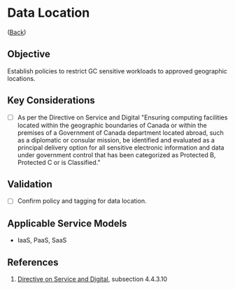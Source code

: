# Data Location

([Back](/README.md#summary---initial-30-days))

## Objective

Establish policies to restrict GC sensitive workloads to approved geographic locations.

## Key Considerations

* [ ] As per the Directive on Service and Digital &quot;Ensuring computing facilities located within the geographic boundaries of Canada or within the premises of a Government of Canada department located abroad, such as a diplomatic or consular mission, be identified and evaluated as a principal delivery option for all sensitive electronic information and data under government control that has been categorized as Protected B, Protected C or is Classified.&quot;

## Validation

* [ ] Confirm policy and tagging for data location.

## Applicable Service Models

* IaaS, PaaS, SaaS

## References

1. [Directive on Service and Digital](https://www.tbs-sct.gc.ca/pol/doc-eng.aspx?id=32601), subsection 4.4.3.10
